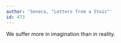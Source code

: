 ```yaml
---
author: 'Seneca, "Letters from a Stoic"'
id: 473
---
```


We suffer more in imagination than in reality.
